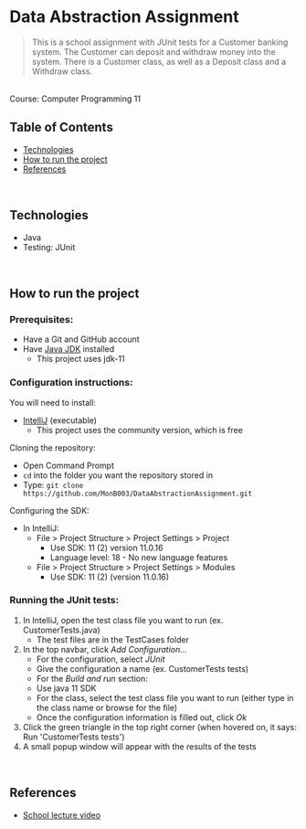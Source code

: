 # Data Abstraction Assignment
> This is a school assignment with JUnit tests for a Customer banking system. The Customer can deposit and withdraw money into the system. There is a Customer class, as well as a Deposit class and a Withdraw class.
<br>
Course: Computer Programming 11

<br>

## Table of Contents
- [Technologies](#technologies)
- [How to run the project](#how-to-run-project)
- [References](#references)

<br>

## Technologies
* Java
* Testing: JUnit


<br>


## <a id="how-to-run-project">How to run the project</a>
### Prerequisites:
- Have a Git and GitHub account
- Have [Java JDK](https://adoptopenjdk.net/archive.html) installed 
  - This project uses jdk-11

### Configuration instructions:

You will need to install:
- [IntelliJ](https://www.jetbrains.com/idea/download/#section=windows) (executable)
  - This project uses the community version, which is free

Cloning the repository:
- Open Command Prompt
- `cd` into the folder you want the repository stored in
- Type: `git clone https://github.com/MonB003/DataAbstractionAssignment.git`

Configuring the SDK:
- In IntelliJ:
  - File > Project Structure > Project Settings > Project
    - Use SDK: 11 (2) version 11.0.16
    - Language level: 18 - No new language features
  - File > Project Structure > Project Settings > Modules
    - Use SDK: 11 (2) (version 11.0.16)

### Running the JUnit tests:
1. In IntelliJ, open the test class file you want to run (ex. CustomerTests.java)
   - The test files are in the TestCases folder
2. In the top navbar, click *Add Configuration...*
   - For the configuration, select *JUnit*
   - Give the configuration a name (ex. CustomerTests tests)
   - For the *Build and run* section:
    - Use java 11 SDK
    - For the class, select the test class file you want to run (either type in the class name or browse for the file)
   - Once the configuration information is filled out, click *Ok*
3. Click the green triangle in the top right corner (when hovered on, it says: Run 'CustomerTests tests')
4. A small popup window will appear with the results of the tests

<br>

## <a id="references">References</a>
- [School lecture video](https://www.youtube.com/watch?v=gIuEeYy-2rs)
